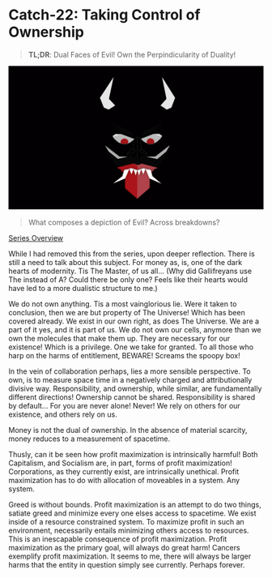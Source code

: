 # Catch-22: Taking Control of Ownership

> **TL;DR**: Dual Faces of Evil! Own the Perpindicularity of Duality!

![A Black Face on a Black Background with Leering Red Eyes, below Horns above a jeering Tongue frame by Tusks and A Spiny Bonestache](/docs/catch_22/images/taking_control_of_ownership_banner.png)
> What composes a depiction of Evil? Across breakdowns?

[Series Overview](https://medium.com/@bankoga/catch-22-overview-of-an-anthological-pedestal-66458dfb5c1d)

While I had removed this from the series, upon deeper reflection. There is still a need to talk about this subject. For money as, is, one of the dark hearts of modernity. Tis The Master, of us all... (Why did Gallifreyans use The instead of A? Could there be only one? Feels like their hearts would have led to a more dualistic structure to me.)

We do not own anything. Tis a most vainglorious lie. Were it taken to conclusion, then we are but property of The Universe! Which has been covered already. We exist in our own right, as does The Universe. We are a part of it yes, and it is part of us. We do not own our cells, anymore than we own the molecules that make them up. They are necessary for our existence! Which is a privilege. One we take for granted. To all those who harp on the harms of entitlement, BEWARE! Screams the spoopy box!

In the vein of collaboration perhaps, lies a more sensible perspective. To own, is to measure space time in a negatively charged and attributionally divisive way. Responsibility, and ownership, while similar, are fundamentally different directions! Ownership cannot be shared. Responsibility is shared by default... For you are never alone! Never! We rely on others for our existence, and others rely on us.

Money is not the dual of ownership. In the absence of material scarcity, money reduces to a measurement of spacetime.

Thusly, can it be seen how profit maximization is intrinsically harmful! Both Capitalism, and Socialism are, in part, forms of profit maximization! Corporations, as they currently exist, are intrinsically unethical. Profit maximization has to do with allocation of moveables in a system. Any system.

Greed is without bounds. Profit maximization is an attempt to do two things, satiate greed and minimize every one elses access to spacetime. We exist inside of a resource constrained system. To maximize profit in such an environment, necessarily entails minimizing others access to resources. This is an inescapable consequence of profit maximization. Profit maximization as the primary goal, will always do great harm! Cancers exemplify profit maximization. It seems to me, there will always be larger harms that the entity in question simply see currently. Perhaps forever.
